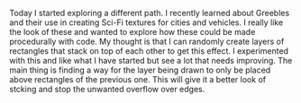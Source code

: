 Today I started exploring a different path. I recently learned about Greebles and their use in creating Sci-Fi textures for cities and vehicles. I really like the look of these and wanted to explore how these could be made procedurally with code. My thought is that I can randomly create layers of rectangles that stack on top of each other to get this effect. I experimented with this and like what I have started but see a lot that needs improving. The main thing is finding a way for the layer being drawn to only be placed above rectangles of the previous one. This will give it a better look of stcking and stop the unwanted overflow over edges.